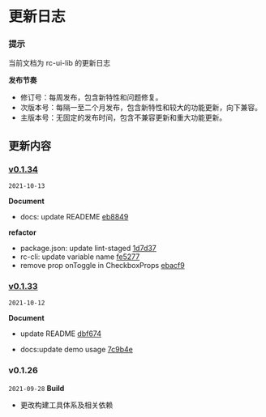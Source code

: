 # 更新日志

### 提示

当前文档为 rc-ui-lib 的更新日志

**发布节奏**

- 修订号：每周发布，包含新特性和问题修复。
- 次版本号：每隔一至二个月发布，包含新特性和较大的功能更新，向下兼容。
- 主版本号：无固定的发布时间，包含不兼容更新和重大功能更新。

## 更新内容

### [v0.1.34](https://github.com/compare/v0.1.33...v0.1.34)

`2021-10-13`

**Document**

- docs: update READEME [eb8849](https://github.com/commit/eb8849695bd4b03f285486106009e43739d80f19)

**refactor**

- package.json: update lint-staged [1d7d37](https://github.com/commit/1d7d37aab0eafb2a151d0633c55e7f90a510c1d4)
- rc-cli: update variable name [fe5277](https://github.com/commit/fe52776ce525db092df68689e437c87f22dcbb5c)
- remove prop onToggle in CheckboxProps [ebacf9](https://github.com/commit/ebacf9bb8fe084701b3b3a34ba296d8b90000af6)

### [v0.1.33](https://github.com/compare/v0.1.31...v0.1.33)

`2021-10-12`

**Document**

- update README [dbf674](https://github.com/commit/dbf674e87ebbbe6dc2fa287d3d816a69fc64b6b0)

- docs:update demo usage [7c9b4e](https://github.com/commit/7c9b4e590565f60cce36210e5938aa95053cba45)

### v0.1.26

`2021-09-28` **Build**

- 更改构建工具体系及相关依赖
